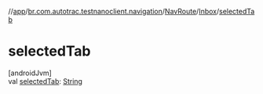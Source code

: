 //[app](../../../../index.md)/[br.com.autotrac.testnanoclient.navigation](../../index.md)/[NavRoute](../index.md)/[Inbox](index.md)/[selectedTab](selected-tab.md)

# selectedTab

[androidJvm]\
val [selectedTab](selected-tab.md): [String](https://kotlinlang.org/api/latest/jvm/stdlib/kotlin/-string/index.html)
